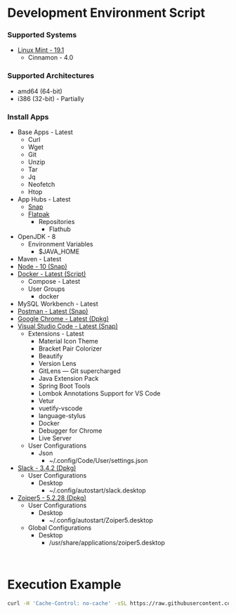 # Development Environment Script

### Supported Systems
* [Linux Mint - 19.1](https://linuxmint.com/)
  * Cinnamon - 4.0

### Supported Architectures
* amd64 (64-bit)
* i386 (32-bit) - Partially

### Install Apps
* Base Apps - Latest
  * Curl
  * Wget
  * Git
  * Unzip
  * Tar
  * Jq
  * Neofetch
  * Htop
* App Hubs - Latest
  * [Snap](https://snapcraft.io/store)
  * [Flatpak](https://flathub.org/home)
    * Repositories
      * Flathub
* OpenJDK - 8
  * Environment Variables
    * $JAVA_HOME
* Maven - Latest
* [Node - 10 (Snap)](https://snapcraft.io/node)
* [Docker - Latest (Script)](https://www.docker.com/)
  * Compose - Latest
  * User Groups
    * docker
* MySQL Workbench - Latest
* [Postman - Latest (Snap)](https://snapcraft.io/postman)
* [Google Chrome - Latest (Dpkg)](https://www.google.com/chrome/)
* [Visual Studio Code - Latest (Snap)](https://snapcraft.io/code)
  * Extensions - Latest
    * Material Icon Theme
    * Bracket Pair Colorizer
    * Beautify
    * Version Lens
    * GitLens — Git supercharged
    * Java Extension Pack
    * Spring Boot Tools
    * Lombok Annotations Support for VS Code
    * Vetur
    * vuetify-vscode
    * language-stylus
    * Docker
    * Debugger for Chrome
    * Live Server
  * User Configurations
    * Json
      * ~/.config/Code/User/settings.json
* [Slack - 3.4.2 (Dpkg)](https://slack.com/)
  * User Configurations
    * Desktop
      * ~/.config/autostart/slack.desktop
* [Zoiper5 - 5.2.28 (Dpkg)](https://www.zoiper.com/)
  * User Configurations
    * Desktop
      * ~/.config/autostart/Zoiper5.desktop
  * Global Configurations
    * Desktop
      * /usr/share/applications/zoiper5.desktop

<br/>

# Execution Example

```bash
curl -H 'Cache-Control: no-cache' -sSL https://raw.githubusercontent.com/daniloancilotto/development-environment-script/master/install.sh | bash
```
